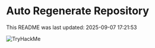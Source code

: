 # Auto Regenerate Repository

This README was last updated: 2025-09-07 17:21:53

 ![TryHackMe](https://tryhackme.com/badge/533634)